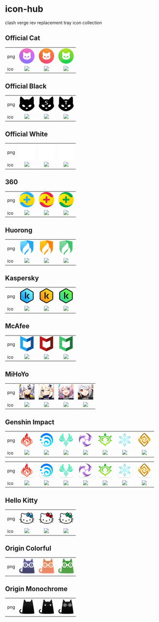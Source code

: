 # icon-hub

clash verge rev replacement tray icon collection

## Official Cat

<table>
<tr>
 <td>png</td>
 <td align="center"><img src="official-cat/common.png?raw=true" width="50px"></td>
 <td align="center"><img src="official-cat/sysproxy.png?raw=true" width="50px"></td>
 <td align="center"><img src="official-cat/tun.png?raw=true" width="50px"></td>
</tr>
<tr>
 <td>ico</td>
 <td align="center"><img src="official-cat/common.ico?raw=true" width="50px"></td>
 <td align="center"><img src="official-cat/sysproxy.ico?raw=true" width="50px"></td>
 <td align="center"><img src="official-cat/tun.ico?raw=true" width="50px"></td>
</tr>
</table>

## Official Black

<table>
<tr>
 <td>png</td>
 <td align="center"><img src="official-black/common.png?raw=true" width="50px"></td>
 <td align="center"><img src="official-black/sysproxy.png?raw=true" width="50px"></td>
 <td align="center"><img src="official-black/tun.png?raw=true" width="50px"></td>
</tr>
<tr>
 <td>ico</td>
 <td align="center"><img src="official-black/common.ico?raw=true" width="50px"></td>
 <td align="center"><img src="official-black/sysproxy.ico?raw=true" width="50px"></td>
 <td align="center"><img src="official-black/tun.ico?raw=true" width="50px"></td>
</tr>
</table>

## Official White

<table>
<tr>
 <td>png</td>
 <td align="center"><img src="official-white/common.png?raw=true" width="50px"></td>
 <td align="center"><img src="official-white/sysproxy.png?raw=true" width="50px"></td>
 <td align="center"><img src="official-white/tun.png?raw=true" width="50px"></td>
</tr>
<tr>
 <td>ico</td>
 <td align="center"><img src="official-white/common.ico?raw=true" width="50px"></td>
 <td align="center"><img src="official-white/sysproxy.ico?raw=true" width="50px"></td>
 <td align="center"><img src="official-white/tun.ico?raw=true" width="50px"></td>
</tr>
</table>

## 360

<table>
<tr>
 <td>png</td>
 <td align="center"><img src="360/common.png?raw=true" width="50px"></td>
 <td align="center"><img src="360/sysproxy.png?raw=true" width="50px"></td>
 <td align="center"><img src="360/tun.png?raw=true" width="50px"></td>
</tr>
<tr>
 <td>ico</td>
 <td align="center"><img src="360/common.ico?raw=true" width="50px"></td>
 <td align="center"><img src="360/sysproxy.ico?raw=true" width="50px"></td>
 <td align="center"><img src="360/tun.ico?raw=true" width="50px"></td>
</tr>
</table>

## Huorong

<table>
<tr>
 <td>png</td>
 <td align="center"><img src="huorong/common.png?raw=true" width="50px"></td>
 <td align="center"><img src="huorong/sysproxy.png?raw=true" width="50px"></td>
 <td align="center"><img src="huorong/tun.png?raw=true" width="50px"></td>
</tr>
<tr>
 <td>ico</td>
 <td align="center"><img src="huorong/common.ico?raw=true" width="50px"></td>
 <td align="center"><img src="huorong/sysproxy.ico?raw=true" width="50px"></td>
 <td align="center"><img src="huorong/tun.ico?raw=true" width="50px"></td>
</tr>
</table>

## Kaspersky

<table>
<tr>
 <td>png</td>
 <td align="center"><img src="kaspersky/common.png?raw=true" width="50px"></td>
 <td align="center"><img src="kaspersky/sysproxy.png?raw=true" width="50px"></td>
 <td align="center"><img src="kaspersky/tun.png?raw=true" width="50px"></td>
</tr>
<tr>
 <td>ico</td>
 <td align="center"><img src="kaspersky/common.ico?raw=true" width="50px"></td>
 <td align="center"><img src="kaspersky/sysproxy.ico?raw=true" width="50px"></td>
 <td align="center"><img src="kaspersky/tun.ico?raw=true" width="50px"></td>
</tr>
</table>

## McAfee

<table>
<tr>
 <td>png</td>
 <td align="center"><img src="mcafee/common.png?raw=true" width="50px"></td>
 <td align="center"><img src="mcafee/sysproxy.png?raw=true" width="50px"></td>
 <td align="center"><img src="mcafee/tun.png?raw=true" width="50px"></td>
</tr>
<tr>
 <td>ico</td>
 <td align="center"><img src="mcafee/common.ico?raw=true" width="50px"></td>
 <td align="center"><img src="mcafee/sysproxy.ico?raw=true" width="50px"></td>
 <td align="center"><img src="mcafee/tun.ico?raw=true" width="50px"></td>
</tr>
</table>

## MiHoYo

<table>
<tr>
 <td>png</td>
 <td align="center"><img src="mihoyo/bh3.png?raw=true" width="50px"></td>
 <td align="center"><img src="mihoyo/ys.png?raw=true" width="50px"></td>
 <td align="center"><img src="mihoyo/sr.png?raw=true" width="50px"></td>
 <td align="center"><img src="mihoyo/zzz.png?raw=true" width="50px"></td>
</tr>
<tr>
 <td>ico</td>
 <td align="center"><img src="mihoyo/bh3.ico?raw=true" width="50px"></td>
 <td align="center"><img src="mihoyo/ys.ico?raw=true" width="50px"></td>
 <td align="center"><img src="mihoyo/sr.ico?raw=true" width="50px"></td>
 <td align="center"><img src="mihoyo/zzz.ico?raw=true" width="50px"></td>
</tr>
</table>

## Genshin Impact

<table>
<tr>
 <td>png</td>
 <td align="center"><img src="genshin-impact/1.png?raw=true" width="50px"></td>
 <td align="center"><img src="genshin-impact/2.png?raw=true" width="50px"></td>
 <td align="center"><img src="genshin-impact/3.png?raw=true" width="50px"></td>
 <td align="center"><img src="genshin-impact/4.png?raw=true" width="50px"></td>
 <td align="center"><img src="genshin-impact/5.png?raw=true" width="50px"></td>
 <td align="center"><img src="genshin-impact/6.png?raw=true" width="50px"></td>
 <td align="center"><img src="genshin-impact/7.png?raw=true" width="50px"></td>
</tr>
<tr>
 <td>ico</td>
 <td align="center"><img src="genshin-impact/1.ico?raw=true" width="50px"></td>
 <td align="center"><img src="genshin-impact/2.ico?raw=true" width="50px"></td>
 <td align="center"><img src="genshin-impact/3.ico?raw=true" width="50px"></td>
 <td align="center"><img src="genshin-impact/4.ico?raw=true" width="50px"></td>
 <td align="center"><img src="genshin-impact/5.ico?raw=true" width="50px"></td>
 <td align="center"><img src="genshin-impact/6.ico?raw=true" width="50px"></td>
 <td align="center"><img src="genshin-impact/7.ico?raw=true" width="50px"></td>
</tr>
</table>

<table>
<tr>
 <td>png</td>
 <td align="center"><img src="genshin-impact1/1.png?raw=true" width="50px"></td>
 <td align="center"><img src="genshin-impact1/2.png?raw=true" width="50px"></td>
 <td align="center"><img src="genshin-impact1/3.png?raw=true" width="50px"></td>
 <td align="center"><img src="genshin-impact1/4.png?raw=true" width="50px"></td>
 <td align="center"><img src="genshin-impact1/5.png?raw=true" width="50px"></td>
 <td align="center"><img src="genshin-impact1/6.png?raw=true" width="50px"></td>
 <td align="center"><img src="genshin-impact1/7.png?raw=true" width="50px"></td>
</tr>
<tr>
 <td>ico</td>
 <td align="center"><img src="genshin-impact1/1.ico?raw=true" width="50px"></td>
 <td align="center"><img src="genshin-impact1/2.ico?raw=true" width="50px"></td>
 <td align="center"><img src="genshin-impact1/3.ico?raw=true" width="50px"></td>
 <td align="center"><img src="genshin-impact1/4.ico?raw=true" width="50px"></td>
 <td align="center"><img src="genshin-impact1/5.ico?raw=true" width="50px"></td>
 <td align="center"><img src="genshin-impact1/6.ico?raw=true" width="50px"></td>
 <td align="center"><img src="genshin-impact1/7.ico?raw=true" width="50px"></td>
</tr>
</table>

## Hello Kitty

<table>
<tr>
 <td>png</td>
 <td align="center"><img src="hellokitty/common.png?raw=true" width="50px"></td>
 <td align="center"><img src="hellokitty/sysproxy.png?raw=true" width="50px"></td>
 <td align="center"><img src="hellokitty/tun.png?raw=true" width="50px"></td>
</tr>
<tr>
 <td>ico</td>
 <td align="center"><img src="hellokitty/common.ico?raw=true" width="50px"></td>
 <td align="center"><img src="hellokitty/sysproxy.ico?raw=true" width="50px"></td>
 <td align="center"><img src="hellokitty/tun.ico?raw=true" width="50px"></td>
</tr>
</table>

## Origin Colorful

<table>
<tr>
 <td>png</td>
 <td align="center"><img src="origin-colorful/common.png?raw=true" width="50px"></td>
 <td align="center"><img src="origin-colorful/sysproxy.png?raw=true" width="50px"></td>
 <td align="center"><img src="origin-colorful/tun.png?raw=true" width="50px"></td>
</tr>
</table>

## Origin Monochrome

<table>
<tr>
 <td>png</td>
 <td align="center"><img src="origin-monochrome/common.png?raw=true" width="50px"></td>
 <td align="center"><img src="origin-monochrome/sysproxy.png?raw=true" width="50px"></td>
 <td align="center"><img src="origin-monochrome/tun.png?raw=true" width="50px"></td>
</tr>
</table>
